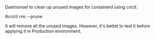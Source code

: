 Daemonset to clean up unused images for containerd using crictl.

#crictl rmi --prune 

It will remove all the unused images. However, it's bettet to test it before applying it in Production environment. 
